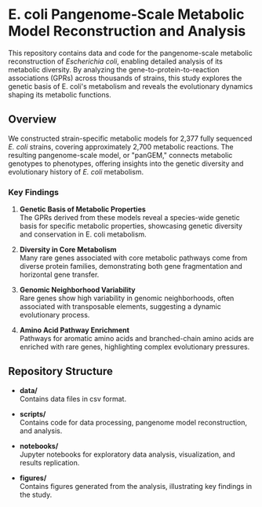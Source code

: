 # E. coli Pangenome-Scale Metabolic Model Reconstruction and Analysis

This repository contains data and code for the pangenome-scale metabolic reconstruction of *Escherichia coli*, enabling detailed analysis of its metabolic diversity. By analyzing the gene-to-protein-to-reaction associations (GPRs) across thousands of strains, this study explores the genetic basis of E. coli's metabolism and reveals the evolutionary dynamics shaping its metabolic functions.

## Overview

We constructed strain-specific metabolic models for 2,377 fully sequenced *E. coli* strains, covering approximately 2,700 metabolic reactions. The resulting pangenome-scale model, or "panGEM," connects metabolic genotypes to phenotypes, offering insights into the genetic diversity and evolutionary history of *E. coli* metabolism.

### Key Findings

1. **Genetic Basis of Metabolic Properties**  
   The GPRs derived from these models reveal a species-wide genetic basis for specific metabolic properties, showcasing genetic diversity and conservation in E. coli metabolism.

2. **Diversity in Core Metabolism**  
   Many rare genes associated with core metabolic pathways come from diverse protein families, demonstrating both gene fragmentation and horizontal gene transfer.

3. **Genomic Neighborhood Variability**  
   Rare genes show high variability in genomic neighborhoods, often associated with transposable elements, suggesting a dynamic evolutionary process.

4. **Amino Acid Pathway Enrichment**  
   Pathways for aromatic amino acids and branched-chain amino acids are enriched with rare genes, highlighting complex evolutionary pressures.

## Repository Structure

- **data/**  
  Contains data files in csv format.
  
- **scripts/**  
  Contains code for data processing, pangenome model reconstruction, and analysis.

- **notebooks/**  
  Jupyter notebooks for exploratory data analysis, visualization, and results replication.

- **figures/**  
  Contains figures generated from the analysis, illustrating key findings in the study.


